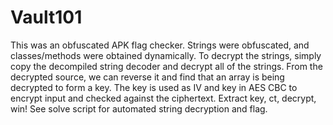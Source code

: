 # Vault101

This was an obfuscated APK flag checker. Strings were obfuscated, and classes/methods were obtained dynamically. To decrypt the strings, simply copy the decompiled string decoder and decrypt all of the strings. From the decrypted source, we can reverse it and find that an array is being decrypted to form a key. The key is used as IV and key in AES CBC to encrypt input and checked against the ciphertext. Extract key, ct, decrypt, win! See solve script for automated string decryption and flag.
